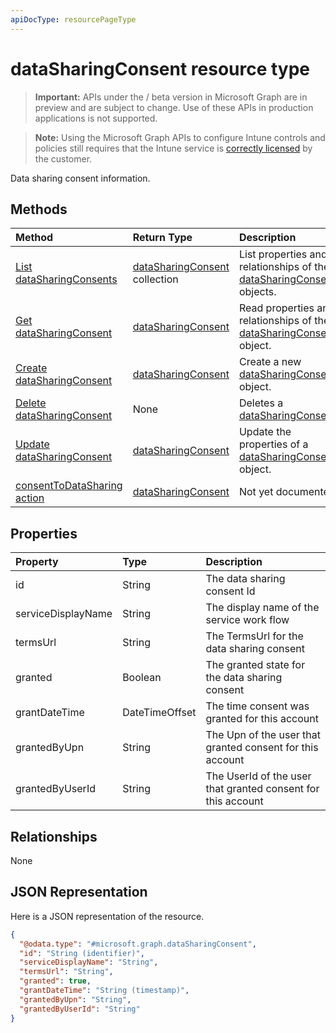 ```yaml
---
apiDocType: resourcePageType
---
```

# dataSharingConsent resource type

> **Important:** APIs under the / beta version in Microsoft Graph are in preview and are subject to change. Use of these APIs in production applications is not supported.

> **Note:** Using the Microsoft Graph APIs to configure Intune controls and policies still requires that the Intune service is [correctly licensed](https://go.microsoft.com/fwlink/?linkid=839381) by the customer.

Data sharing consent information.
## Methods
|Method|Return Type|Description|
|:---|:---|:---|
|[List dataSharingConsents](../api/intune_devices_datasharingconsent_list.md)|[dataSharingConsent](../resources/intune_devices_datasharingconsent.md) collection|List properties and relationships of the [dataSharingConsent](../resources/intune_devices_datasharingconsent.md) objects.|
|[Get dataSharingConsent](../api/intune_devices_datasharingconsent_get.md)|[dataSharingConsent](../resources/intune_devices_datasharingconsent.md)|Read properties and relationships of the [dataSharingConsent](../resources/intune_devices_datasharingconsent.md) object.|
|[Create dataSharingConsent](../api/intune_devices_datasharingconsent_create.md)|[dataSharingConsent](../resources/intune_devices_datasharingconsent.md)|Create a new [dataSharingConsent](../resources/intune_devices_datasharingconsent.md) object.|
|[Delete dataSharingConsent](../api/intune_devices_datasharingconsent_delete.md)|None|Deletes a [dataSharingConsent](../resources/intune_devices_datasharingconsent.md).|
|[Update dataSharingConsent](../api/intune_devices_datasharingconsent_update.md)|[dataSharingConsent](../resources/intune_devices_datasharingconsent.md)|Update the properties of a [dataSharingConsent](../resources/intune_devices_datasharingconsent.md) object.|
|[consentToDataSharing action](../api/intune_devices_datasharingconsent_consenttodatasharing.md)|[dataSharingConsent](../resources/intune_devices_datasharingconsent.md)|Not yet documented|

## Properties
|Property|Type|Description|
|:---|:---|:---|
|id|String|The data sharing consent Id|
|serviceDisplayName|String|The display name of the service work flow|
|termsUrl|String|The TermsUrl for the data sharing consent|
|granted|Boolean|The granted state for the data sharing consent|
|grantDateTime|DateTimeOffset|The time consent was granted for this account|
|grantedByUpn|String|The Upn of the user that granted consent for this account|
|grantedByUserId|String|The UserId of the user that granted consent for this account|

## Relationships
None
## JSON Representation
Here is a JSON representation of the resource.
<!-- {
  "blockType": "resource",
  "keyProperty": "id",
  "@odata.type": "microsoft.graph.dataSharingConsent"
}
-->
``` json
{
  "@odata.type": "#microsoft.graph.dataSharingConsent",
  "id": "String (identifier)",
  "serviceDisplayName": "String",
  "termsUrl": "String",
  "granted": true,
  "grantDateTime": "String (timestamp)",
  "grantedByUpn": "String",
  "grantedByUserId": "String"
}
```





